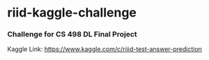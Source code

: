 # riid-kaggle-challenge

### Challenge for CS 498 DL Final Project

Kaggle Link: https://www.kaggle.com/c/riiid-test-answer-prediction
